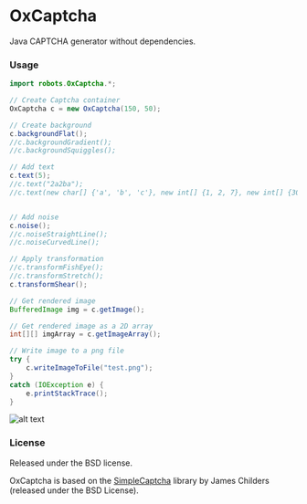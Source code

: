 # OxCaptcha
Java CAPTCHA generator without dependencies.

### Usage

```java
import robots.OxCaptcha.*;

// Create Captcha container
OxCaptcha c = new OxCaptcha(150, 50);

// Create background
c.backgroundFlat();
//c.backgroundGradient();
//c.backgroundSquiggles();

// Add text
c.text(5);
//c.text("2a2ba");
//c.text(new char[] {'a', 'b', 'c'}, new int[] {1, 2, 7}, new int[] {30, 5, -10});


// Add noise
c.noise();
//c.noiseStraightLine();
//c.noiseCurvedLine();

// Apply transformation
//c.transformFishEye();
//c.transformStretch();
c.transformShear();

// Get rendered image
BufferedImage img = c.getImage();

// Get rendered image as a 2D array
int[][] imgArray = c.getImageArray();

// Write image to a png file
try {
    c.writeImageToFile("test.png");
}
catch (IOException e) {
    e.printStackTrace();
}
```

![alt text](https://raw.githubusercontent.com/gbaydin/OxCaptcha/master/test.png "")

### License

Released under the BSD license.

OxCaptcha is based on the [SimpleCaptcha](http://simplecaptcha.sourceforge.net/) library by James Childers (released under the BSD License).
